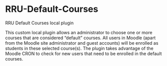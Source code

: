 # RRU-Default-Courses
RRU Default Courses local plugin

This custom local plugin allows an administrator to choose one or more courses
that are considered “default” courses. All users in Moodle (apart from the 
Moodle site administrator and guest accounts) will be enrolled as students in
these selected course(s). The plugin takes advantage of the Moodle CRON to 
check for new users that need to be enrolled in the default courses.
